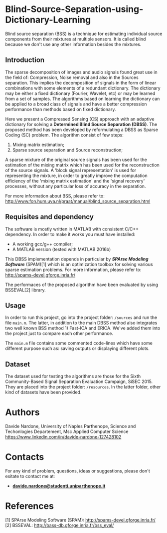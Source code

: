 # Blind-Source-Separation-using-Dictionary-Learning

Blind source separation (BSS) is a technique for estimating individual source components from their mixtures at multiple sensors.
It is called blind because we don't use any other information besides the mixtures.

## Introduction

The sparse decomposition of images and audio signals found great use in the field of: Compression, Noise removal and also in the Sources separation.
This implies the decomposition of signals in the form of linear combinations with some elements of a redundant dictionary.
The dictionary may be either a fixed dictionary (Fourier, Wavelet, etc) or may be learned from a set of samples.
The algorithms based on learning the dictionary can be applied to a broad class of signals and have a better compression performance than methods based on fixed dictionary.

Here we present a Compressed Sensing (CS) approach with an adaptive dictionary for solving a **Determined Blind Source Separation (DBSS)**.
The proposed method has been developed by reformulating a DBSS as Sparse Coding (SC) problem.
The algorithm consist of few steps:
  1. Mixing matrix estimation;
  2. Sparse source separation and Source reconstruction;

A sparse mixture of the original source signals has been used for the estimation of the mixing matrix which has been used for the reconstruction of the source signals.
A 'block signal representation' is used for representing the mixture, in order to greatly improve the computation efficiency of the 'mixing matrix estimation' and the 'signal recovery' processes,
without any particular loss of accuracy in the separation.

For more information about BSS, please refer to: http://www.fon.hum.uva.nl/praat/manual/blind_source_separation.html

## Requisites and dependency

The software is mostly written in MATLAB with consistent C/C++ dependency. In order to make it works you must have installed:

  * A working gcc/g++ compiler;
  * A MATLAB version (tested with MATLAB 2016b)
  
This DBSS implementation depends in particular by **_SPArse Modeling Software_** (SPAM)[1] which is an optimization toolbox for solving various sparse estimation problems.
For more information, please refer to: http://spams-devel.gforge.inria.fr/

The performaces of the proposed algorithm have been evaluated by using BSSEVAL[2] library.

## Usage

In order to run this project, go into the project folder: `/sources` and run the file `main.m`. The latter, in addition to the main DBSS method also integrates two well known
BSS method 1) Fast-ICA and ERICA. We've added them into the project just to compare each other performance.

The `main.m` file contains some commented code-lines which have some different purpose such as: saving outputs or displaying different plots.


## Dataset

The dataset used for testing the algorithms are those for the Sixth Community-Based Signal Separation Evaluation Campaign,
SiSEC 2015. They are placed into the project folder: `/resources`. In the latter folder, other kind of datasets have been provided.

# Authors

Davide Nardone, University of Naples Parthenope, Science and Techonlogies Departement, Msc Applied Computer Science 
https://www.linkedin.com/in/davide-nardone-127428102

# Contacts

For any kind of problem, questions, ideas or suggestions, please don't esitate to contact me at: 
- **davide.nardone@studenti.uniparthenope.it**

# References

[1] SPArse Modeling Software (SPAM): http://spams-devel.gforge.inria.fr/
[2] BSSEVAL: http://bass-db.gforge.inria.fr/bss_eval/

